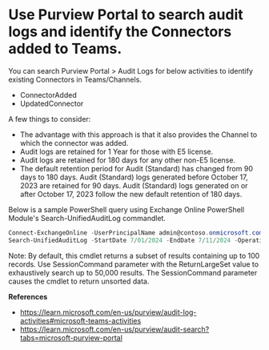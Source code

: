 # Use Purview Portal to search audit logs and identify the Connectors added to Teams.


You can search Purview Portal > Audit Logs for below activities to identify existing Connectors in Teams/Channels. 
* ConnectorAdded
* UpdatedConnector

A few things to consider:
* The advantage with this approach is that it also provides the Channel to which the connector was added. 
* Audit logs are retained for 1 Year for those with E5 license.
* Audit logs are retained for 180 days for any other non-E5 license.
* The default retention period for Audit (Standard) has changed from 90 days to 180 days. Audit (Standard) logs generated before October 17, 2023 are retained for 90 days. Audit (Standard) logs generated on or after October 17, 2023 follow the new default retention of 180 days.


Below is a sample PowerShell query using Exchange Online PowerShell Module's Search-UnifiedAuditLog commandlet.
```powershell
Connect-ExchangeOnline -UserPrincipalName admin@contoso.onmicrosoft.com
Search-UnifiedAuditLog -StartDate 7/01/2024 -EndDate 7/11/2024 -Operations ConnectorAdded -SessionCommand ReturnLargeSet
```

Note: By default, this cmdlet returns a subset of results containing up to 100 records. Use SessionCommand parameter with the ReturnLargeSet value to exhaustively search up to 50,000 results. The SessionCommand parameter causes the cmdlet to return unsorted data.


**References**
* https://learn.microsoft.com/en-us/purview/audit-log-activities#microsoft-teams-activities
* https://learn.microsoft.com/en-us/purview/audit-search?tabs=microsoft-purview-portal
